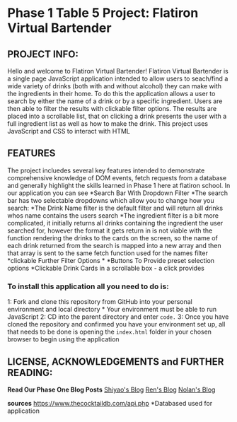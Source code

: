 # Phase 1 Table 5 Project: Flatiron Virtual Bartender
## PROJECT INFO:
Hello and welcome to Flatiron Virtual Bartender! Flatiron Virtual Bartender is a single page JavaScript application intended to allow users to seach/find a wide variety of drinks (both with and without alcohol) they can make with the ingredients in their home. To do this the application allows a user to search by either the name of a drink or by a specific ingredient. Users are then able to filter the results with clickable filter options. The results are placed into a scrollable list, that on clicking a drink presents the user with a full ingredient list as well as how to make the drink. This project uses JavaScript and CSS to interact with HTML
## FEATURES
The project incluedes several key features intended to demonstrate comprehensive knowledge of DOM events, fetch requests from a database and generally highlight the skills learned in Phase 1 here at flatiron school. In our application you can see
*Search Bar With Dropdown Filter
    *The search bar has two selectable dropdowns which allow you to change how you search:
        *The Drink Name filter is the default filter and will return all drinks whos name contains the users search
        *The ingredient filter is a bit more complicated, it initially returns all drinks containing the ingredient the user searched for, however the format it gets return in is not viable with the function rendering the drinks to the cards on the screen, so the name of each drink returned from the search is mapped into a new array and then that array is sent to the same fetch function used for the names filter
*clickable Further Filter Options
    *
*Buttons To Provide preset selection options
*Clickable Drink Cards in a scrollable box - a click provides  

### To install this application all you need to do is:
1: Fork and clone this repository from GitHub into your personal environment and local directory
    * Your environment must be able to run JavaScript
2: CD into the parent directory and enter `code.` 
3: Once you have cloned the repository and confirmed you have your environment set up, all that needs to be done is opening the `index.html` folder in your chosen browser to begin using the application


## LICENSE, ACKNOWLEDGEMENTS and FURTHER READING:
**Read Our Phase One Blog Posts**
    [Shiyao's Blog]()
    [Ren's Blog]()
    [Nolan's Blog](https://nolan.hashnode.dev/)

**sources**
https://www.thecocktaildb.com/api.php
    *Databased used for application

